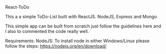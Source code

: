 React-ToDo

This a a simple ToDo-List built with ReactJS. NodeJS, Express and Mongo

This simple app can be built from scratch just follow the guidelines here and I also to commented the code really well.

Requirements:
NodeJS: To install node in either Windows/Linux please follow the steps: https://nodejs.org/en/download/ 
